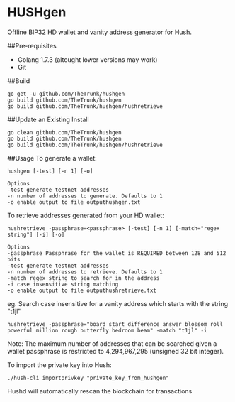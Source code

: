 # HUSHgen

Offline BIP32 HD wallet and vanity address generator for Hush.

##Pre-requisites
* Golang 1.7.3 (altought lower versions may work)
* Git

##Build
~~~~
go get -u github.com/TheTrunk/hushgen
go build github.com/TheTrunk/hushgen
go build github.com/TheTrunk/hushgen/hushretrieve
~~~~

##Update an Existing Install
~~~~
go clean github.com/TheTrunk/hushgen
go build github.com/TheTrunk/hushgen
go build github.com/TheTrunk/hushgen/hushretrieve
~~~~

##Usage
To generate a wallet:
~~~~
hushgen [-test] [-n 1] [-o]

Options
-test generate testnet addresses
-n number of addresses to generate. Defaults to 1
-o enable output to file outputhushgen.txt
~~~~

To retrieve addresses generated from your HD wallet:
	
~~~~
hushretrieve -passphrase=<passphrase> [-test] [-n 1] [-match="regex string"] [-i] [-o]

Options
-passphrase Passphrase for the wallet is REQUIRED between 128 and 512 bits
-test generate testnet addresses	
-n number of addresses to retrieve. Defaults to 1
-match regex string to search for in the address
-i case insensitive string matching
-o enable output to file outputhushretrieve.txt

~~~~

eg. Search case insensitive for a vanity address which starts with the string "t1jl"
~~~~
hushretrieve -passphrase="board start difference answer blossom roll powerful million rough butterfly bedroom beam" -match "t1jl" -i
~~~~

Note: The maximum number of addresses that can be searched given a wallet passphrase is restricted to 4,294,967,295 (unsigned 32 bit integer). 

To import the private key into Hush:
~~~~
./hush-cli importprivkey "private_key_from_hushgen"
~~~~
Hushd will automatically rescan the blockchain for transactions
